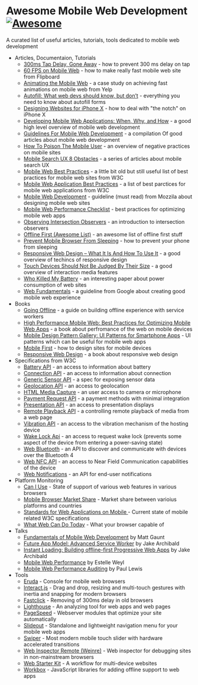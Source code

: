 # Awesome Mobile Web Development [![Awesome](https://awesome.re/badge.svg)](https://awesome.re)

A curated list of useful articles, tutorials, tools dedicated to mobile web development

- Articles, Documentaion, Tutorials
    - [300ms Tap Delay, Gone Away](https://developers.google.com/web/updates/2013/12/300ms-tap-delay-gone-away) - how to prevent 300 ms delay on tap
    - [60 FPS on Mobile Web](http://engineering.flipboard.com/2015/02/mobile-web) - how to make really fast mobile web site from Flipboard
    - [Animating the Mobile Web](https://engineeringblog.yelp.com/2015/01/animating-the-mobile-web.html) - a case study on achieving fast animations on mobile web from Yelp
    - [Autofill: What web devs should know, but don’t](https://cloudfour.com/thinks/autofill-what-web-devs-should-know-but-dont/) - everything you need to know about autofill forms
    - [Designing Websites for iPhone X](https://webkit.org/blog/7929/designing-websites-for-iphone-x/) - how to deal with "the notch" on iPhone X
    - [Developing Mobile Web Applications: When, Why, and How](https://www.toptal.com/android/developing-mobile-web-apps-when-why-and-how) - a good high level overview of mobile web development
    - [Guidelines For Mobile Web Development](https://www.smashingmagazine.com/guidelines-for-mobile-web-development/) - a compilation Of good articles about mobile web development
    - [How To Poison The Mobile User](https://www.smashingmagazine.com/2016/10/how-to-poison-the-mobile-user/) - an overview of negative practices on mobile sites
    - [Mobile Search UX 8 Obstacles](https://blog.algolia.com/mobile-search-ux-8-obstacles/) - a series of articles about mobile search UX
    - [Mobile Web Best Practices](https://www.w3.org/TR/mobile-bp/) - a little bit old but still useful list of best practices for mobile web sites from W3C
    - [Mobile Web Application Best Practices](https://www.w3.org/TR/mwabp/) - a list of best parctices for mobile web applications from W3C
    - [Mobile Web Development](https://developer.mozilla.org/en-US/docs/Web/Guide/Mobile) - guideline (must read) from Mozzila about designing mobile web sites
    - [Mobile Web Performance Checklist](https://www.oreilly.com/ideas/mobile-web-performance-checklist) - best practices for optimizing mobile web apps
    - [Observing Intersection Observers](https://davidwalsh.name/intersection-observers) - an introduction to intersection observers
    - [Offline First (Awesome List)](https://github.com/pazguille/offline-first) - an awesome list of offline first stuff
    - [Prevent Mobile Browser From Sleeping](https://davidwalsh.name/wake-lock-shim) - how to prevent your phone from sleeping
    - [Responsive Web Design – What It Is And How To Use It](https://www.smashingmagazine.com/2011/01/guidelines-for-responsive-web-design/) - a good overview of techincs of responsive design
    - [Touch Devices Should Not Be Judged By Their Size](https://css-tricks.com/touch-devices-not-judged-size/) - a good overview of interaction media features
    - [Who Killed My Battery](https://mobisocial.stanford.edu/papers/boneh-www2012.pdf) - an interesting paper about power consumption of web sites
    - [Web Fundamentals](https://developers.google.com/web/fundamentals/) - a guideline from Google about creating good mobile web experience
- Books
    - [Going Offline](https://abookapart.com/products/going-offline) - a guide on building offline experience with service workers
    - [High Performance Mobile Web: Best Practices for Optimizing Mobile Web Apps](https://www.amazon.com/High-Performance-Mobile-Web-Optimizing/dp/1491912553) - a book about perfromance of the web on mobile devices
    - [Mobile Design Pattern Gallery: UI Patterns for Smartphone Apps](https://www.amazon.com/Mobile-Design-Pattern-Gallery-Smartphone/dp/1449363636) - UI patterns which can be useful for mobile web apps
    - [Mobile First](https://abookapart.com/products/mobile-first) - how to design sites for mobile devices
    - [Responsive Web Design](https://abookapart.com/products/responsive-web-design) - a book about responsive web design
- Specifications from W3C
    - [Battery API](https://www.w3.org/TR/battery-status/) - an access to information about battery
    - [Connection API](http://wicg.github.io/netinfo/) - an access to information about connection
    - [Generic Sensor API](https://www.w3.org/TR/generic-sensor/) - a spec for exposing sensor data
    - [Geolocation API](https://www.w3.org/TR/geolocation-API/) - an access to geolocation
    - [HTML Media Capture](https://www.w3.org/TR/html-media-capture/) - an user access to camera or microphone
    - [Payment Request API](https://www.w3.org/TR/payment-request/) - a payment methods with minimal integration
    - [Presentation API](https://www.w3.org/TR/presentation-api/) - an access to presentation displays
    - [Remote Playback API](https://www.w3.org/TR/remote-playback/) - a controlling remote playback of media from a web page
    - [Vibration API](https://www.w3.org/TR/vibration/) - an access to the vibration mechanism of the hosting device
    - [Wake Lock Api](https://www.w3.org/TR/wake-lock/) - an access to request wake lock (prevents some aspect of the device from entering a power-saving state)
    - [Web Bluetooth](https://webbluetoothcg.github.io/web-bluetooth/) - an API to discover and communicate with devices over the Bluetooth 4
    - [Web NFC API](https://w3c.github.io/web-nfc/) - an access to Near Field Communication capabilities of the device
    - [Web Notifications](https://www.w3.org/TR/notifications/) - an API for end-user notifications
- Platform Monitoring
    - [Can I Use](https://caniuse.com/) - State of support of various web features in various browsers
    - [Mobile Browser Market Share](http://gs.statcounter.com/browser-market-share/mobile/) - Market share between varioius platforms and countries
    - [Standards for Web Applications on Mobile ](https://www.w3.org/Mobile/mobile-web-app-state) - Current state of mobile related W3C specifications
    - [What Web Can Do Today](https://whatwebcando.today) - What your browser capable of
- Talks
    - [Fundamentals of Mobile Web Development](https://www.youtube.com/watch?v=z6dg_V22wV0) by Matt Gaunt
    - [Future App Model: Advanced Service Worker](https://www.youtube.com/watch?v=J2dOTKBoTL4) by Jake Archibald
    - [Instant Loading: Building offline-first Progressive Web Apps](https://www.youtube.com/watch?v=cmGr0RszHc8) by Jake Archibald
    - [Mobile Web Performance](https://www.youtube.com/watch?v=AfVL4Uk_UAk) by Estelle Weyl
    - [Mobile Web Performance Auditing](https://www.youtube.com/watch?v=WrA85a4ZIaM) by Paul Lewis
- Tools
    - [Eruda](https://github.com/liriliri/eruda) - Console for mobile web browsers
    - [Interact.js](https://github.com/taye/interact.js) - Drag and drop, resizing and multi-touch gestures with inertia and snapping for modern browsers
    - [Fastclick](https://github.com/ftlabs/fastclick) - Removing of 300ms delay in old browsers
    - [Lighthouse](https://github.com/GoogleChrome/lighthouse) - An analyzing tool for web apps and web pages
    - [PageSpeed](https://www.modpagespeed.com/) - Webserver modules that optimize your site automatically
    - [Slideout](https://github.com/Mango/slideout) - Standalone and lightweight navigation menu for your mobile web apps
    - [Swiper](https://github.com/nolimits4web/swiper/) - Most modern mobile touch slider with hardware accelerated transitions
    - [Web Inspector Remote (Weinre)](https://www.npmjs.com/package/weinre) - Web inspector for debugging sites in non-mainstream browsers
    - [Web Starter Kit](https://github.com/google/web-starter-kit) - A workflow for multi-device websites
    - [Workbox](https://developers.google.com/web/tools/workbox/) - JavaScript libraries for adding offline support to web apps
